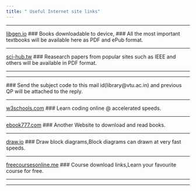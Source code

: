 ```yaml
---
title: " Useful Internet site links"
---
```


<hr>
<a href="https://libgen.is/">libgen.io</a>
### Books downloadable to device,
### All the most important textbooks will be available here as PDF and ePub format. 
<hr>
<a href="https://sci-hub.tw">sci-hub.tw</a>
### Reasearch papers from popular sites such as IEEE and others will be available in PDF format.
<hr>

<hr>
### Send the subject code to this  mail id(library@vtu.ac.in) and previous QP will be attached to the reply.
<hr>
<a href="https://www.w3schools.com">w3schools.com</a>
### Learn coding online @ accelerated speeds. 
<hr>
<a href="https://ebook777.unblocked.dk">ebook777.com</a>
### Another Website to download and read books.
<hr>
<a href="https://www.draw.io">draw.io</a>
### Draw block diagrams,Block diagrams can drawn at very fast speeds.
<hr>
<a href="https://www.freecoursesonline.me/?1">freecoursesonline.me</a>
### Course download links,Learn your favourite course for free.

<hr>
<hr>

